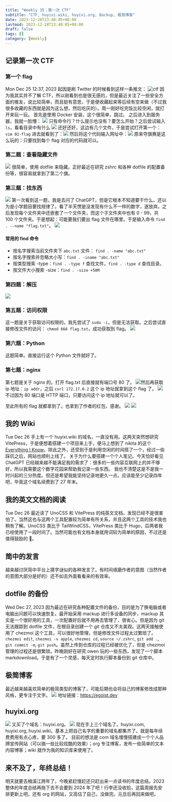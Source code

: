 ```yaml
---
title: "Weekly 35：第一次 CTF"
subtitle: "CTF, huyixi.wiki, huyixi.org, Backup, 极简博客"
date: 2023-12-28T23:40:05+08:00
lastmod: 2023-12-28T23:40:05+08:00
draft: false
tags: []
category: [Weekly]
---
```


## 记录第一次 CTF

### 第一个 flag

Mon Dec 25 12:37, 2023
起因是刷 Twitter 的时候看到这样一条推文：
![ctf](https://raw.githubusercontent.com/huyixi/Pics/main/uPic/hwAFKy.jpg)
因为我其实并不了解 CTF，所以刚看到也是很无感的，但是最近关注了一些安全方面的推友，说比较简单，而且挺有意思，于是便收藏起来等后续有空来做（不过我很多收藏的东西就是因为这么想，然后吃灰的）。周一刚好吃完饭比较空闲，就打开来玩一玩。
首先是使用 Docker 安装，这个很简单，跳过。
之后进入到服务器，我就一脸懵：
![](https://raw.githubusercontent.com/huyixi/Pics/main/uPic/aiBZ3E.jpg)
只有命令行？什么提示也没有？要怎么开始？之后尝试输入 `ls`，看看目录中有什么
![](https://raw.githubusercontent.com/huyixi/Pics/main/uPic/5pI7CJ.jpg)
还好还好，这边有几个文件，于是尝试打开第一个：
`vim 01-flag`
进去就看到了：![](https://raw.githubusercontent.com/huyixi/Pics/main/uPic/V0RcpV.jpg)
然后将这个代码输入网址中：![](https://raw.githubusercontent.com/huyixi/Pics/main/uPic/0n8DkG.jpg)
原来夺旗赛是这么玩的：只要找到每个 flag 对应的代码就可以。

### 第二题：查看隐藏文件

![](https://raw.githubusercontent.com/huyixi/Pics/main/uPic/pa15Ol.jpg)
很简单，使用 dotfile 来隐藏。正好最近在研究 zshrc 和各种 dotfile 的配置备份等，很容易就拿到了第二个旗。

### 第三题：找东西

![](https://raw.githubusercontent.com/huyixi/Pics/main/uPic/TyZ561.jpg)
第一次看到这一题，我是去问了 ChatGPT，但是它根本不知道要干什么。还以为是小学题目要找规律了。看了半天愣是没发现有什么不一样的数字，遂放弃。之后发现每个文件夹中还嵌套了一个文件夹，而这个子文件夹中也有 0 - 99，共 100 个文件夹。于是想起：可能要我们要出 flag 文件在哪里。于是输入命令 `find . --name "flag.txt"`。
![](https://raw.githubusercontent.com/huyixi/Pics/main/uPic/kCtaLG.jpg)

#### 常用的 find 命令

- 按名字搜索当前文件夹下 `abc.txt` 文件： `find . -name "abc.txt"`
- 按名字搜索并忽略大小写：`find . -iname "abc.txt"`
- 按类型搜索 -type：`find . -type f` 查找文件，`find . -type d` 查找目录。
- 按文件大小搜索 -size：`find . -size +50M`

### 第四题：解压

![](https://raw.githubusercontent.com/huyixi/Pics/main/uPic/tMZ1RO.jpg)

### 第五题：访问权限

这一题是关于获取访问权限的。我先尝试了 `sudo -i`，但是无法获取。之后尝试直接修改文件的访问： `chmod 666 flag.txt`，成功获取到 flag。
![](https://raw.githubusercontent.com/huyixi/Pics/main/uPic/xyu6k9.jpg)

### 第六题：Python

这题简单。直接运行这个 Python 文件就好了。

### 第七题：nginx

第七题是关于 nginx 的。打开 flag.txt 后直接就有端口号 80 了。
![](https://raw.githubusercontent.com/huyixi/Pics/main/uPic/6foHJV.jpg)然后再获取 ip 地址：`ip addr`，之后 `curl 172.17.0.2` 这个 ip 地址就拿到这个 flag 了。
![](https://raw.githubusercontent.com/huyixi/Pics/main/uPic/0uZiYV.jpg)
不过因为 80 端口是 HTTP 端口，只要访问这个 ip 地址就可以了。

至此所有的 flag 就都拿到了。也拿到了作者的红包，感谢。
![](https://raw.githubusercontent.com/huyixi/Pics/main/uPic/OAgnqG.jpg)
![](https://raw.githubusercontent.com/huyixi/Pics/main/uPic/aZk3ca.jpg)

## 我的 Wiki

Tue Dec 26
手上有一个 huyixi.wiki 的域名，一直没有用。这两天突然想研究 VitePress，于是便想着搭建一个项目来上手，便马上想到了 nikita 的这个 [Everything I Know](https://wiki.nikiv.dev/)。除此之外，还受到[]()于是利用空闲的时间搭了一个，经过一些踩坑之后，网站也顺利上线了。
关于为什么要搭建一个个人笔记。今天恰好看见
ChatGPT 已经越来越不能满足我的需求了：很多的一些内容互联网上的并不够好，所以我需要这个数字花园来帮助我记录一些东西。
我也不清楚这是不是我一时兴起的三分热度。但还是希望我能坚持记录地更久一点。应该能至少记录四年吧，毕竟这个域名续费到了 27 年末。

## 我的英文文档的阅读

Tue Dec 26
最近读了 UnoCSS 和 VitePress 的纯英文文档，发现已经不是很害怕了。当然这也与这两个工具配置较为简单有所关系，并且这两个工具的技术我也稍有了解。UnoCSS 类比于 TailWindCSS，VitePress 类比于 Hugo，后两者我已经使用了一段时间了。当然可能也有文档本身就用词较为简单的原因，不过还是值得鼓励的 🎉。

## 简中的发言

越来越讨厌简中平台上猜字谜似的各种发言了。有时间琢磨作者的意图（当然作者的意图大部分是好的）还不如去外面看看来的有效率。

## dotfile 的备份

Wed Dec 27, 2023
因为最近在研究各种配置文件的备份，目的是为了换电脑或者电脑出问题可以快速恢复。最开始采用 mackup 进行多设备的同步，mackup 其实是一个很好用的工具，一次配置好后就不用再去管理了，很省心。但是因为 git 无法跟踪到 dotfile 文件，在根目录创建一个 git 仓库又不太美观。这两天接触使用了 chezmoi 这个工具，可以很好地管理，但是修改文件过程太过繁琐了。`chezmoi edit`, `chezmoi -v apple`, `chezmoi cd`, `source ~/.zshrc`, `git add .`, `git commit -m`, `git push`。虽然上传到仓库的过程已经被优化了，但是 chezmoi 管理的过程还是很繁琐。昨晚刚好在研究 owen 玩的一些东西，发现了一个脚本 markdownload。于是有了一个灵感，每天定时执行脚本备份到 git 仓库中。

## 极简博客

最近越来越喜欢简单的极简类型的博客了，可能后期也会将自己的博客修改成那种风格，更专注于文字。
![](https://raw.githubusercontent.com/huyixi/Pics/main/uPic/MM6oP1.jpg)
地址链接：https://egoist.dev

## huyixi.org

![](https://raw.githubusercontent.com/huyixi/Pics/main/uPic/nGNg54.jpg)
又买了个域名：huyixi.org。
![](https://raw.githubusercontent.com/huyixi/Pics/main/uPic/ZqvjxJ.jpg)
现在手上三个域名了。huyixi.com, huyixi.org, huyixi.wiki。基本上把自己名字的重要的域名都集齐了。就是每年续费费用有点心疼，要 300 多了。
目前的想法是 com 域名慢慢搭建成一个个人品牌宣传网站（可以搞一些比较炫酷的效果）；org 专注博客，发布一些简单的文本内容博客；wiki 就作为我的知识库来使用了。

## 来不及了，年终总结！

明天就要去楠溪江跨年了，今晚紧赶慢赶还只赶出来一点读书的年度总结。2023 整体的年度总结再拖下去不会要到 2024 年了吧！行李还没收拾，这篇周报先安排更新上吧。还有 org 的网站，又高估了自己，没做完。元旦后再回来做吧。
